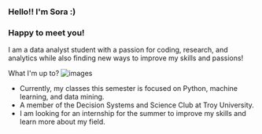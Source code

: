 ### Hello!! I'm Sora :)

### Happy to meet you!

I am a data analyst student with a passion for coding, research, and analytics while also finding new ways to improve my skills and passions!

What I'm up to? ![images](https://user-images.githubusercontent.com/96566394/160768677-2697e406-5bbb-4110-ba6f-1281320d1677.jpg)

  - Currently, my classes this semester is focused on Python, machine learning, and data mining.
  - A member of the Decision Systems and Science Club at Troy University.
  - I am looking for an internship for the summer to improve my skills and learn more about my field. 


<!--
**iamsooraa/iamsooraa** is a ✨ _special_ ✨ repository because its `README.md` (this file) appears on your GitHub profile.



Here are some ideas to get you started:
![images](https://user-images.githubusercontent.com/96566394/160768677-2697e406-5bbb-4110-ba6f-1281320d1677.jpg)

- 🔭 I’m currently working on ...
- 🌱 I’m currently learning ...
- 👯 I’m looking to collaborate on ...
- 🤔 I’m looking for help with ...
- 💬 Ask me about ...
- 📫 How to reach me: ...
- 😄 Pronouns: ...
- ⚡ Fun fact: ...
-->
